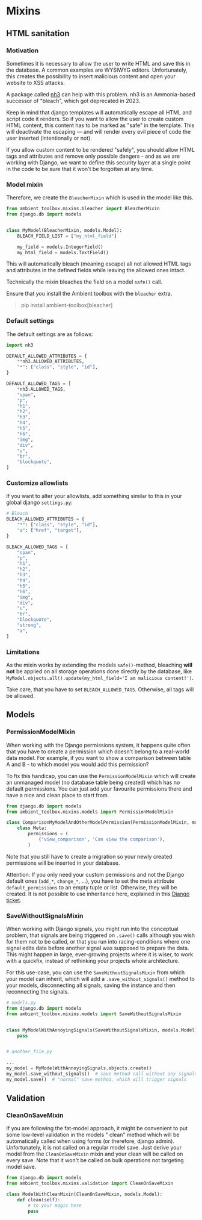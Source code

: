 # Mixins

## HTML sanitation

### Motivation

Sometimes it is necessary to allow the user to write HTML and save this in the database.
A common examples are WYSIWYG editors. Unfortunately, this creates the
possibility to insert malicious content and open your website to XSS attacks.

A package called [nh3](https://pypi.org/project/nh3/) can help with this problem. nh3 is an Ammonia-based successor
of "bleach", which got deprecated in 2023.

Keep in mind that django templates will automatically escape all HTML and script code it renders. So if you want to
allow the user to create custom HTML content, this content has to be marked as "safe" in the template. This will
deactivate the escaping — and will render every evil piece of code the user inserted (intentionally or not).

If you allow custom content to be rendered "safely", you should allow HTML tags and attributes and remove
only possible dangers - and as we are working with Django, we want to define this security layer at a single point in the
code to be sure that it won't be forgotten at any time.

### Model mixin

Therefore, we create the `BleacherMixin` which is used in the model like this.

```python
from ambient_toolbox.mixins.bleacher import BleacherMixin
from django.db import models


class MyModel(BleacherMixin, models.Model):
    BLEACH_FIELD_LIST = ["my_html_field"]

    my_field = models.IntegerField()
    my_html_field = models.TextField()
```

This will automatically bleach (meaning escape) all not allowed HTML tags and attributes in the defined fields while
leaving the allowed ones intact.

Technically the mixin bleaches the field on a model `safe()` call.

Ensure that you install the Ambient toolbox with the `bleacher` extra.

> pip install ambient-toolbox[bleacher]

### Default settings

The default settings are as follows:

```python
import nh3

DEFAULT_ALLOWED_ATTRIBUTES = {
    **nh3.ALLOWED_ATTRIBUTES,
    "*": ["class", "style", "id"],
}

DEFAULT_ALLOWED_TAGS = [
    *nh3.ALLOWED_TAGS,
    "span",
    "p",
    "h1",
    "h2",
    "h3",
    "h4",
    "h5",
    "h6",
    "img",
    "div",
    "u",
    "br",
    "blockquote",
]
```

### Customize allowlists

If you want to alter your allowlists, add something similar to this in your global django `settings.py`:

```python
# Bleach
BLEACH_ALLOWED_ATTRIBUTES = {
    "*": ["class", "style", "id"],
    "a": ["href", "target"],
}

BLEACH_ALLOWED_TAGS = [
    "span",
    "p",
    "h1",
    "h2",
    "h3",
    "h4",
    "h5",
    "h6",
    "img",
    "div",
    "u",
    "br",
    "blockquote",
    "strong",
    "a",
]
```

### Limitations

As the mixin works by extending the models `safe()`-method, bleaching **will not** be applied on all storage operations
done directly by the database, like `MyModel.objects.all().update(my_html_field='I am malicious content!')`.

Take care, that you have to set `BLEACH_ALLOWED_TAGS`. Otherwise, all tags will be allowed.

## Models

### PermissionModelMixin

When working with the Django permissions system, it happens quite often that you have to create a permission which
doesn't belong to a real-world data model. For example, if you want to show a comparison between table A and B - to
which model you would add this permission?

To fix this handicap, you can use the `PermissionModelMixin` which will create an unmanaged model (no database table
being created) which has no default permissions. You can just add your favourite permissions there and have a nice and
clean place to start from.

````python
from django.db import models
from ambient_toolbox.mixins.models import PermissionModelMixin

class ComparisonMyModelAndOtherModelPermission(PermissionModelMixin, models.Model):
    class Meta:
        permissions = (
            ('view_comparison', 'Can view the comparison'),
        )
````

Note that you still have to create a migration so your newly created permissions will be inserted in your database.

Attention: If you only need your custom permissions and not the Django default ones (`add_*`, `change_*`, ...), you have
to set the meta attribute `default_permissions` to an empty tuple or list. Otherwise, they will be created. It is not
possible to use inheritance here, explained in this [Django ticket](https://code.djangoproject.com/ticket/29386).

### SaveWithoutSignalsMixin

When working with Django signals, you might run into the conceptual problem, that signals are being triggered on
`.save()` calls although you wish for them not to be called, or that you run into racing-conditions where one signal
edits data before another signal was supposed to prepare the data.
This might happen in large, ever-growing projects where it is wiser, to work with a quickfix,
instead of rethinking your projects whole architecture.

For this use-case, you can use the `SaveWithoutSignalsMixin` from which your model can inherit,
which will add a `.save_without_signals()` method to your models, disconnecting all signals,
saving the instance and then reconnecting the signals.

```python
# models.py
from django.db import models
from ambient_toolbox.mixins.models import SaveWithoutSignalsMixin


class MyModelWithAnnoyingSignals(SaveWithoutSignalsMixin, models.Model):
    pass


# another_file.py

...
my_model = MyModelWithAnnoyingSignals.objects.create()
my_model.save_without_signals()  # save method call without any signals being triggered
my_model.save()  # "normal" save method, which will trigger signals
```

## Validation

### CleanOnSaveMixin

If you are following the fat-model approach, it might be convenient to put some low-level validation in the models "
clean" method which will be automatically called when using forms (or therefore, django admin). Unfortunately, it is not
called on a regular model save. Just derive your model from the `CleanOnSaveMixin` mixin and your clean will be called
on every save. Note that it won't be called on bulk operations not targeting model save.

````python
from django.db import models
from ambient_toolbox.mixins.validation import CleanOnSaveMixin

class ModelWithCleanMixin(CleanOnSaveMixin, models.Model):
    def clean(self):
        # to your magic here
        pass
````
